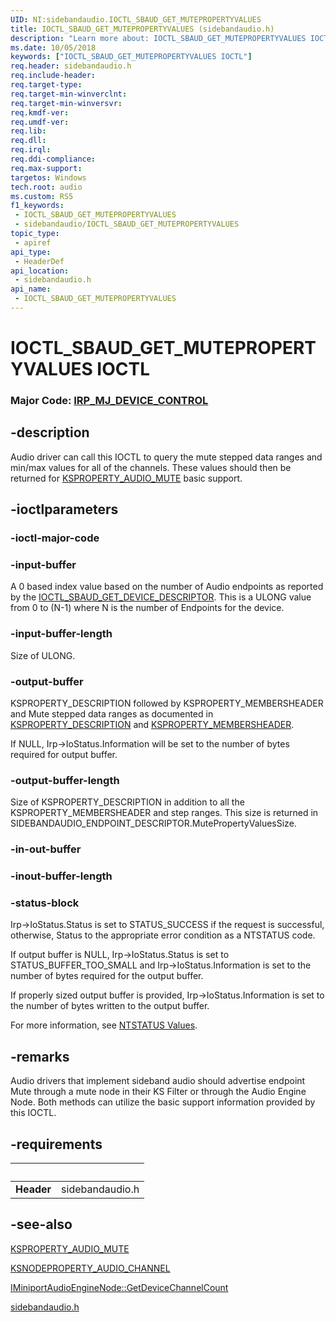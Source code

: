 ```yaml
---
UID: NI:sidebandaudio.IOCTL_SBAUD_GET_MUTEPROPERTYVALUES
title: IOCTL_SBAUD_GET_MUTEPROPERTYVALUES (sidebandaudio.h)
description: "Learn more about: IOCTL_SBAUD_GET_MUTEPROPERTYVALUES IOCTL"
ms.date: 10/05/2018
keywords: ["IOCTL_SBAUD_GET_MUTEPROPERTYVALUES IOCTL"]
req.header: sidebandaudio.h
req.include-header: 
req.target-type: 
req.target-min-winverclnt: 
req.target-min-winversvr: 
req.kmdf-ver: 
req.umdf-ver: 
req.lib: 
req.dll: 
req.irql: 
req.ddi-compliance: 
req.max-support: 
targetos: Windows
tech.root: audio
ms.custom: RS5
f1_keywords:
 - IOCTL_SBAUD_GET_MUTEPROPERTYVALUES
 - sidebandaudio/IOCTL_SBAUD_GET_MUTEPROPERTYVALUES
topic_type:
 - apiref
api_type:
 - HeaderDef
api_location:
 - sidebandaudio.h
api_name:
 - IOCTL_SBAUD_GET_MUTEPROPERTYVALUES
---
```


# IOCTL_SBAUD_GET_MUTEPROPERTYVALUES IOCTL

### Major Code:  [IRP_MJ_DEVICE_CONTROL](/windows-hardware/drivers/kernel/irp-mj-device-control)

## -description

Audio driver can call this IOCTL to query the mute stepped data ranges and min/max values for all of the channels. These values should then be returned for [KSPROPERTY_AUDIO_MUTE](/windows-hardware/drivers/audio/ksproperty-audio-mute) basic support.

## -ioctlparameters

### -ioctl-major-code

### -input-buffer

A 0 based index value based on the number of Audio endpoints as reported by the [IOCTL_SBAUD_GET_DEVICE_DESCRIPTOR](./ni-sidebandaudio-ioctl_sbaud_get_device_descriptor.md). This is a ULONG value from 0 to (N-1) where N is the number of Endpoints for the device.

### -input-buffer-length

Size of ULONG.

### -output-buffer

KSPROPERTY_DESCRIPTION followed by KSPROPERTY_MEMBERSHEADER and Mute stepped data ranges as documented in [KSPROPERTY_DESCRIPTION](../ks/ns-ks-ksproperty_description.md) and [KSPROPERTY_MEMBERSHEADER](../ks/ns-ks-ksproperty_membersheader.md).

If NULL, Irp->IoStatus.Information will be set to the number of bytes required for output buffer.

### -output-buffer-length

Size of KSPROPERTY_DESCRIPTION in addition to all the KSPROPERTY_MEMBERSHEADER and step ranges. This size is returned in SIDEBANDAUDIO_ENDPOINT_DESCRIPTOR.MutePropertyValuesSize.

### -in-out-buffer

### -inout-buffer-length

### -status-block

Irp->IoStatus.Status is set to STATUS_SUCCESS if the request is successful, otherwise, Status to the appropriate error condition as a NTSTATUS code.

If output buffer is NULL, Irp->IoStatus.Status is set to STATUS_BUFFER_TOO_SMALL and Irp->IoStatus.Information is set to the number of bytes required for the output buffer.

If properly sized output buffer is provided, Irp->IoStatus.Information is set to the number of bytes written to the output buffer.

For more information, see [NTSTATUS Values](/windows-hardware/drivers/kernel/ntstatus-values).

## -remarks

Audio drivers that implement sideband audio should advertise endpoint Mute through a mute node in their KS Filter or through the Audio Engine Node. Both methods can utilize the basic support information provided by this IOCTL.

## -requirements

| &nbsp; | &nbsp; |
| ---- |:---- |
| **Header** | sidebandaudio.h |

## -see-also

[KSPROPERTY_AUDIO_MUTE](/windows-hardware/drivers/audio/ksproperty-audio-mute)

[KSNODEPROPERTY_AUDIO_CHANNEL](../ksmedia/ns-ksmedia-ksnodeproperty_audio_channel.md)

[IMiniportAudioEngineNode::GetDeviceChannelCount](../portcls/nf-portcls-iminiportaudioenginenode-getdevicechannelcount.md)

[sidebandaudio.h](index.md)